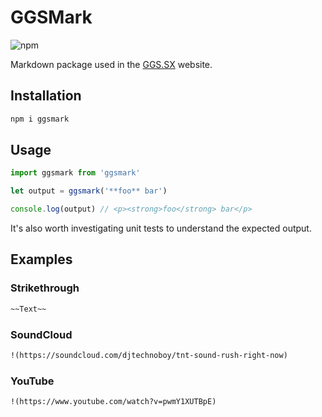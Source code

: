 # GGSMark

![npm](https://img.shields.io/npm/v/ggsmark)

Markdown package used in the [GGS.SX](https://ggs.sx/) website.

## Installation

```bash
npm i ggsmark
```

## Usage

```js
import ggsmark from 'ggsmark'

let output = ggsmark('**foo** bar')

console.log(output) // <p><strong>foo</strong> bar</p>
```

It's also worth investigating unit tests to understand the expected output.

## Examples

### Strikethrough

```markdown
~~Text~~
```

### SoundCloud

```markdown
!(https://soundcloud.com/djtechnoboy/tnt-sound-rush-right-now)
```

### YouTube

```markdown
!(https://www.youtube.com/watch?v=pwmY1XUTBpE)
```
